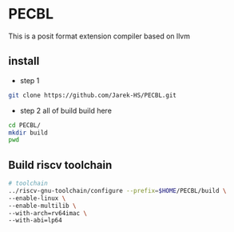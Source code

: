 # PECBL
This is a posit format extension compiler based on llvm

## install 

- step 1 
```sh
git clone https://github.com/Jarek-HS/PECBL.git
```

- step 2 all of build build here
```sh
cd PECBL/
mkdir build
pwd 
```

## Build riscv toolchain
```sh
# toolchain
../riscv-gnu-toolchain/configure --prefix=$HOME/PECBL/build \
--enable-linux \
--enable-multilib \
--with-arch=rv64imac \
--with-abi=lp64 
```

